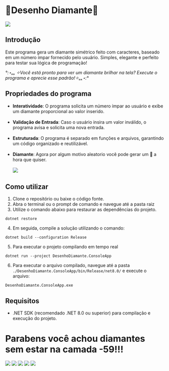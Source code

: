 ﻿# 💎Desenho Diamante💎

![](https://pa1.aminoapps.com/6204/7be1f6de5b4b0de2be005f2dc55902e9c49f6c79_hq.gif)

## Introdução

Este programa gera um diamante simétrico feito com caracteres, baseado em um número ímpar fornecido pelo usuário. Simples, elegante e perfeito para testar sua lógica de programação!

*°:⋆ₓₒ ✧Você está pronto para ver um diamante brilhar na tela? Execute o programa e aprecie esse padrão!✧ₒₓ⋆:°*

## Propriedades do programa

- **Interatividade**: O programa solicita um número ímpar ao usuário e exibe um diamante proporcional ao valor inserido.
<br> <br>
- **Validação de Entrada**: Caso o usuário insira um valor inválido, o programa avisa e solicita uma nova entrada.
<br> <br>
- **Estruturada**: O programa é separado em funções e arquivos, garantindo um código organizado e reutilizável.
<br> <br>
- **Diamante**: Agora por algum motivo aleatorio você pode gerar um 💎 a hora que quiser.
<br> <br>
![](https://i.imgur.com/YOIDExl.gif)

## Como utilizar

1. Clone o repositório ou baixe o código fonte.
2. Abra o terminal ou o prompt de comando e navegue até a pasta raiz
3. Utilize o comando abaixo para restaurar as dependências do projeto.

```
dotnet restore
```

4. Em seguida, compile a solução utilizando o comando:
   
```
dotnet build --configuration Release
```

5. Para executar o projeto compilando em tempo real
   
```
dotnet run --project DesenhoDiamante.ConsoleApp
```

6. Para executar o arquivo compilado, navegue até a pasta `./DesenhoDiamante.ConsoleApp/bin/Release/net8.0/` e execute o arquivo:
   
```
DesenhoDiamante.ConsoleApp.exe
```

## Requisitos

- .NET SDK (recomendado .NET 8.0 ou superior) para compilação e execução do projeto.

# Parabens você achou diamantes sem estar na camada -59!!!
![](https://pa1.aminoapps.com/6343/ba6a4b97bb38601107e8bd905930a5dc3f17c683_00.gif) 
![](https://pa1.aminoapps.com/6343/ba6a4b97bb38601107e8bd905930a5dc3f17c683_00.gif)
![](https://pa1.aminoapps.com/6343/ba6a4b97bb38601107e8bd905930a5dc3f17c683_00.gif)
![](https://pa1.aminoapps.com/6343/ba6a4b97bb38601107e8bd905930a5dc3f17c683_00.gif)
![](https://pa1.aminoapps.com/6343/ba6a4b97bb38601107e8bd905930a5dc3f17c683_00.gif)
